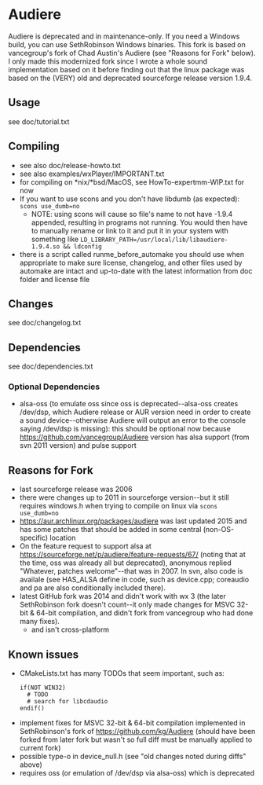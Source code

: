 # Audiere
Audiere is deprecated and in maintenance-only. If you need a Windows build, you can use SethRobinson Windows binaries.
This fork is based on vancegroup's fork of Chad Austin's Audiere (see "Reasons for Fork" below).
I only made this modernized fork since I wrote a whole sound implementation based on it before finding out that the linux package was based on the (VERY) old and deprecated sourceforge release version 1.9.4.

## Usage
see doc/tutorial.txt

## Compiling
* see also doc/release-howto.txt
* see also examples/wxPlayer/IMPORTANT.txt
* for compiling on *nix/*bsd/MacOS, see HowTo-expertmm-WIP.txt for now
* If you want to use scons and you don't have libdumb (as expected):
`scons use_dumb=no`
	* NOTE: using scons will cause so file's name to not have -1.9.4 appended, resulting in programs not running. You would then have to manually rename or link to it and put it in your system with something like `LD_LIBRARY_PATH=/usr/local/lib/libaudiere-1.9.4.so && ldconfig`
* there is a script called runme_before_automake you should use when appropriate to make sure license, changelog, and other files used by automake are intact and up-to-date with the latest information from doc folder and license file


## Changes
see doc/changelog.txt
  
## Dependencies
see doc/dependencies.txt

### Optional Dependencies
* alsa-oss (to emulate oss since oss is deprecated--alsa-oss creates /dev/dsp, which Audiere release or AUR version need in order to create a sound device--otherwise Audiere will output an error to the console saying /dev/dsp is missing): this should be optional now because <https://github.com/vancegroup/Audiere> version has alsa support (from svn 2011 version) and pulse support

## Reasons for Fork
* last sourceforge release was 2006
* there were changes up to 2011 in sourceforge version--but it still requires windows.h when trying to compile on linux via `scons use_dumb=no`
* <https://aur.archlinux.org/packages/audiere> was last updated 2015 and has some patches that should be added in some central (non-OS-specific) location
* On the feature request to support alsa at <https://sourceforge.net/p/audiere/feature-requests/67/> (noting that at the time, oss was already all but deprecated), anonymous replied "Whatever, patches welcome"--that was in 2007. In svn, also code is availale (see HAS_ALSA define in code, such as device.cpp; coreaudio and pa are also conditionally included there).
* latest GitHub fork was 2014 and didn't work with wx 3 (the later SethRobinson fork doesn't count--it only made changes for MSVC 32-bit & 64-bit compilation, and didn't fork from vancegroup who had done many fixes).
	* and isn't cross-platform

## Known issues
* CMakeLists.txt has many TODOs that seem important, such as:
  ```
  if(NOT WIN32)
    # TODO
    # search for libcdaudio
  endif()
  ```
* implement fixes for MSVC 32-bit & 64-bit compilation implemented in SethRobinson's fork of https://github.com/kg/Audiere (should have been forked from later fork but wasn't so full diff must be manually applied to current fork)
* possible type-o in device_null.h (see "old changes noted during diffs" above)
* requires oss (or emulation of /dev/dsp via alsa-oss) which is deprecated
